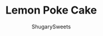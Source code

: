 ---
layout: ../../layouts/MarkdownPostLayout.astro
title: Lemon Poke Cake
author: ShugarySweets
pubDate: 2019-01-15
description: "Deliciously easy Lemon Poke Cake! Made with boxed cake and lemon gelatin, this poke cake gets even better when you add homemade lemon curd. It&#x27;s the dreamy creamy citrus dessert of your dreams."
image_url: https://www.shugarysweets.com/wp-content/uploads/2014/05/lemon-poke-cake-facebook-1.jpg
tags: ["Cake","American"]
calories: 187
protein: 2
carbohydrates: 30
fats: 7
fiber: 1
ingredients: ["1 yellow cake mix, with ingredients to prepare according to package","1 box (3 ounce) lemon JELL-O gelatin","1 cup boiling water","1 pint lemon curd","16 ounce Cool Whip, thawed","1/2 cup crushed Nilla Wafer cookies"]
serves: 20
time: "4 hours 10 minutes"
prepTime: "10 minutes"
instructions: ["Prepare yellow cake mix according to package in a 13x9 baking dish. Remove from oven and poke holes all over cake. I use a meat thermometer for this (skewer or wooden spoon handle would work too!).","Combine gelatin with boiling water. Pour over warm cake, into poked holes.","Refrigerate cake with plastic wrap for 4 hours, or overnight.","Before serving, spread lemon curd over top of cake. Top with Cool Whip and crushed cookies.","Store in refrigerator for up to 4 days. ENJOY."]
nutrition: ["187 calories","30 grams carbohydrates","0 milligrams cholesterol","7 grams fat","1 grams fiber","2 grams protein","5 grams saturated fat","206 milligrams sodium","18 grams sugar","0 grams trans fat","1 grams unsaturated fat"]
---